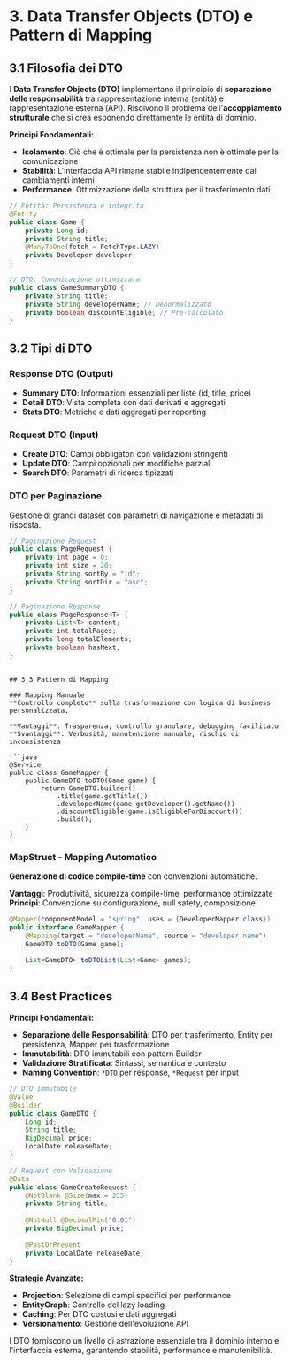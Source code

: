 # 3. Data Transfer Objects (DTO) e Pattern di Mapping

## 3.1 Filosofia dei DTO

I **Data Transfer Objects (DTO)** implementano il principio di **separazione delle responsabilità** tra rappresentazione interna (entità) e rappresentazione esterna (API). Risolvono il problema dell'**accoppiamento strutturale** che si crea esponendo direttamente le entità di dominio.

**Principi Fondamentali:**
- **Isolamento**: Ciò che è ottimale per la persistenza non è ottimale per la comunicazione
- **Stabilità**: L'interfaccia API rimane stabile indipendentemente dai cambiamenti interni
- **Performance**: Ottimizzazione della struttura per il trasferimento dati

```java
// Entità: Persistenza e integrità
@Entity
public class Game {
    private Long id;
    private String title;
    @ManyToOne(fetch = FetchType.LAZY)
    private Developer developer;
}

// DTO: Comunicazione ottimizzata
public class GameSummaryDTO {
    private String title;
    private String developerName; // Denormalizzato
    private boolean discountEligible; // Pre-calcolato
}
```
## 3.2 Tipi di DTO

### Response DTO (Output)
- **Summary DTO**: Informazioni essenziali per liste (id, title, price)
- **Detail DTO**: Vista completa con dati derivati e aggregati
- **Stats DTO**: Metriche e dati aggregati per reporting

### Request DTO (Input)
- **Create DTO**: Campi obbligatori con validazioni stringenti
- **Update DTO**: Campi opzionali per modifiche parziali
- **Search DTO**: Parametri di ricerca tipizzati

### DTO per Paginazione
Gestione di grandi dataset con parametri di navigazione e metadati di risposta.

```java
// Paginazione Request
public class PageRequest {
    private int page = 0;
    private int size = 20;
    private String sortBy = "id";
    private String sortDir = "asc";
}

// Paginazione Response
public class PageResponse<T> {
    private List<T> content;
    private int totalPages;
    private long totalElements;
    private boolean hasNext;
}
```
```

## 3.3 Pattern di Mapping

### Mapping Manuale
**Controllo completo** sulla trasformazione con logica di business personalizzata.

**Vantaggi**: Trasparenza, controllo granulare, debugging facilitato
**Svantaggi**: Verbosità, manutenzione manuale, rischio di inconsistenza

```java
@Service
public class GameMapper {
    public GameDTO toDTO(Game game) {
        return GameDTO.builder()
            .title(game.getTitle())
            .developerName(game.getDeveloper().getName())
            .discountEligible(game.isEligibleForDiscount())
            .build();
    }
}
```

### MapStruct - Mapping Automatico
**Generazione di codice compile-time** con convenzioni automatiche.

**Vantaggi**: Produttività, sicurezza compile-time, performance ottimizzate
**Principi**: Convenzione su configurazione, null safety, composizione

```java
@Mapper(componentModel = "spring", uses = {DeveloperMapper.class})
public interface GameMapper {
    @Mapping(target = "developerName", source = "developer.name")
    GameDTO toDTO(Game game);
    
    List<GameDTO> toDTOList(List<Game> games);
}
```

## 3.4 Best Practices

**Principi Fondamentali:**
- **Separazione delle Responsabilità**: DTO per trasferimento, Entity per persistenza, Mapper per trasformazione
- **Immutabilità**: DTO immutabili con pattern Builder
- **Validazione Stratificata**: Sintassi, semantica e contesto
- **Naming Convention**: `*DTO` per response, `*Request` per input

```java
// DTO Immutabile
@Value
@Builder
public class GameDTO {
    Long id;
    String title;
    BigDecimal price;
    LocalDate releaseDate;
}

// Request con Validazione
@Data
public class GameCreateRequest {
    @NotBlank @Size(max = 255)
    private String title;
    
    @NotNull @DecimalMin("0.01")
    private BigDecimal price;
    
    @PastOrPresent
    private LocalDate releaseDate;
}
```

**Strategie Avanzate:**
- **Projection**: Selezione di campi specifici per performance
- **EntityGraph**: Controllo del lazy loading
- **Caching**: Per DTO costosi e dati aggregati
- **Versionamento**: Gestione dell'evoluzione API

I DTO forniscono un livello di astrazione essenziale tra il dominio interno e l'interfaccia esterna, garantendo stabilità, performance e manutenibilità.